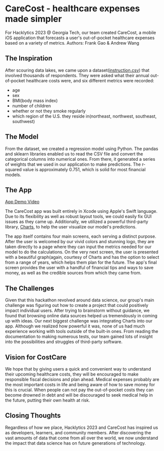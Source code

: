 # CareCost - healthcare expenses made simpler

For Hacklytics 2023 @ Georgia Tech, our team created CareCost, a mobile iOS application that forecasts a user's out-of-pocket healthcare expenses based on a variety of metrics. Authors: Frank Gao & Andrew Wang

## The Inspiration

After scouring data lakes, we came upon a dataset([instruction.csv](https://github.com/frankg0485/carecost/blob/main/insurance.csv)) that involved thousands of respondents. They were asked what their annual out-of-pocket healthcare costs were, and six different metrics were recorded:
* age
* sex
* BMI(body mass index)
* number of children
* whether or not they smoke regularly
* which region of the U.S. they reside in(northeast, northwest, southeast, southwest)

## The Model

From the dataset, we created a regression model using Python. The pandas and sklearn libraries enabled us to read the CSV file and convert the categorical columns into numerical ones.  From there, it generated a series of weights that we used in our application to make predictions. The r-squared value is approximately 0.751, which is solid for most financial models.

## The App

[App Demo Video](https://drive.google.com/file/d/1xh0ovouedBrqT030aVysNWF5OVIerT9n/view?usp=share_link)

The CareCost app was built entirely in Xcode using Apple's Swift language. Due to its flexibility as well as robust layout tools, we could easily fix GUI issues as they came up. Additionally, we utilized a powerful third-party library, [Charts](https://github.com/danielgindi/Charts), to help the user visualize our model's predictions.

The app itself contains four main screens, each serving a distinct purpose. After the user is welcomed by our vivid colors and stunning logo, they are taken directly to a page where they can input the metrics needed for our model to do the calculations. On the very next screen, the user is presented with a beautiful graph(again, courtesy of Charts and has the option to select from a range of years, which helps them plan for the future. The app's final screen provides the user with a handful of financial tips and ways to save money, as well as the credible sources from which they came from.

## The Challenges

Given that this hackathon revolved around data science, our group's main challenge was figuring out how to create a project that could positively impact individual users. After trying to brainstorm without guidance, we found that browsing online data sources helped us tremendously in coming up with ideas. Our next biggest challenge was integrating Charts into our app. Although we realized how powerful it was, none of us had much experience working with tools outside of the built-in ones. From reading the documentation to making numerous tests, our team gained lots of insight into the possibilities and struggles of third-party software.

## Vision for CostCare

We hope that by giving users a quick and convenient way to understand their upcoming healthcare costs, they will be encouraged to make responsible fiscal decisions and plan ahead. Medical expenses probably are the most important costs in life and being aware of how to save money for this is crucial. When people can not pay the out-of-pocket costs they can become drowned in debt and will be discouraged to seek medical help in the future, putting their own health at risk. 


## Closing Thoughts

Regardless of how we place, Hacklytics 2023 and CareCost has inspired us as developers, learners, and community members. After discovering the vast amounts of data that come from all over the world, we now understand the impact that data science has on future generations of technology. 
